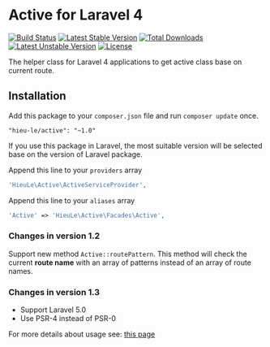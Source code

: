 Active for Laravel 4
======
[![Build Status](https://travis-ci.org/letrunghieu/active.png?branch=master)](https://travis-ci.org/letrunghieu/active)
[![Latest Stable Version](https://poser.pugx.org/hieu-le/active/v/stable.svg)](https://packagist.org/packages/hieu-le/active) [![Total Downloads](https://poser.pugx.org/hieu-le/active/downloads.svg)](https://packagist.org/packages/hieu-le/active) [![Latest Unstable Version](https://poser.pugx.org/hieu-le/active/v/unstable.svg)](https://packagist.org/packages/hieu-le/active) [![License](https://poser.pugx.org/hieu-le/active/license.svg)](https://packagist.org/packages/hieu-le/active)

The helper class for Laravel 4 applications to get active class base on current route.
## Installation

Add this package to your `composer.json` file and run `composer update` once.

```
"hieu-le/active": "~1.0"
```

If you use this package in Laravel, the most suitable version will be selected base on the version of Laravel package.

Append this line to your `providers` array

```php
'HieuLe\Active\ActiveServiceProvider',
```

Append this line to your `aliases` array

```php
'Active' => 'HieuLe\Active\Facades\Active',
```

### Changes in version 1.2
Support new method `Active::routePattern`. This method will check the current **route name** with an array of patterns instead of an array of route names.

### Changes in version 1.3

* Support Laravel 5.0
* Use PSR-4 instead of PSR-0

For more details about usage see: [this page](http://www.hieule.info/products/active-class-helper-laravel-4/)
